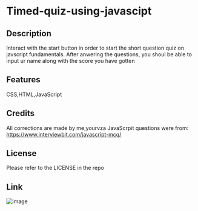 # Timed-quiz-using-javascipt

## Description
Interact with the start button in order to start the short question quiz on javscript fundamentals. After anwering the questions, you shoul be able to input ur name along with the score you have gotten

## Features
CSS,HTML,JavaScript

## Credits
All corrections are made by me,yourvza
JavaScrpit questions were from: https://www.interviewbit.com/javascript-mcq/

## License 
Please refer to the LICENSE in the repo

## Link

![image](https://github.com/yourvza/Timed-quiz-using-javascipt/assets/155742735/ab98d11d-1c4e-4940-8cca-6310ac1c51d1)



